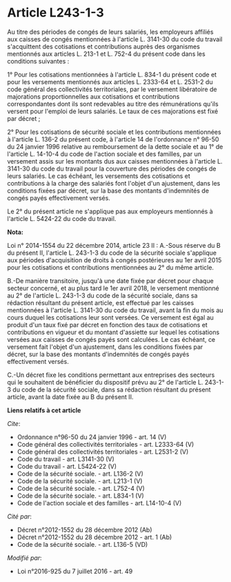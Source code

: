 # Article L243-1-3

Au titre des périodes de congés de leurs salariés, les employeurs affiliés aux caisses de congés mentionnées à l'article L.
3141-30 du code du travail s'acquittent des cotisations et contributions auprès des organismes mentionnés aux articles L.
213-1 et L. 752-4 du présent code dans les conditions suivantes : 

1° Pour les cotisations mentionnées à l'article L. 834-1 du présent code et pour les versements mentionnés aux articles L.
2333-64 et L. 2531-2 du code général des collectivités territoriales, par le versement libératoire de majorations
proportionnelles aux cotisations et contributions correspondantes dont ils sont redevables au titre des rémunérations qu'ils
versent pour l'emploi de leurs salariés. Le taux de ces majorations est fixé par décret ; 

2° Pour les cotisations de sécurité sociale et les contributions mentionnées à l'article L. 136-2 du présent code, à
l'article 14 de l'ordonnance n° 96-50 du 24 janvier 1996 relative au remboursement de la dette sociale et au 1° de l'article
L. 14-10-4 du code de l'action sociale et des familles, par un versement assis sur les montants dus aux caisses mentionnées à
l'article L. 3141-30 du code du travail pour la couverture des périodes de congés de leurs salariés. Le cas échéant, les
versements des cotisations et contributions à la charge des salariés font l'objet d'un ajustement, dans les conditions fixées
par décret, sur la base des montants d'indemnités de congés payés effectivement versés. 

Le 2° du présent article ne s'applique pas aux employeurs mentionnés à l'article L. 5424-22 du code du travail.

**Nota:**

Loi n° 2014-1554 du 22 décembre 2014, article 23 II : A.-Sous réserve du B du présent II, l'article L. 243-1-3 du code de la
sécurité sociale s'applique aux périodes d'acquisition de droits à congés postérieures au 1er avril 2015 pour les cotisations
et contributions mentionnées au 2° du même article. 

B.-De manière transitoire, jusqu'à une date fixée par décret pour chaque secteur concerné, et au plus tard le 1er avril 2018,
le versement mentionné au 2° de l'article L. 243-1-3 du code de la sécurité sociale, dans sa rédaction résultant du présent
article, est effectué par les caisses mentionnées à l'article L. 3141-30 du code du travail, avant la fin du mois au cours
duquel les cotisations leur sont versées. Ce versement est égal au produit d'un taux fixé par décret en fonction des taux de
cotisations et contributions en vigueur et du montant d'assiette sur lequel les cotisations versées aux caisses de congés
payés sont calculées. Le cas échéant, ce versement fait l'objet d'un ajustement, dans les conditions fixées par décret, sur
la base des montants d'indemnités de congés payés effectivement versés. 

C.-Un décret fixe les conditions permettant aux entreprises des secteurs qui le souhaitent de bénéficier du dispositif prévu
au 2° de l'article L. 243-1-3 du code de la sécurité sociale, dans sa rédaction résultant du présent article, avant la date
fixée au B du présent II.

**Liens relatifs à cet article**

_Cite_:

  - Ordonnance n°96-50 du 24 janvier 1996 - art. 14 (V)
  - Code général des collectivités territoriales - art. L2333-64 (V)
  - Code général des collectivités territoriales - art. L2531-2 (V)
  - Code du travail - art. L3141-30 (V)
  - Code du travail - art. L5424-22 (V)
  - Code de la sécurité sociale. - art. L136-2 (V)
  - Code de la sécurité sociale. - art. L213-1 (V)
  - Code de la sécurité sociale. - art. L752-4 (V)
  - Code de la sécurité sociale. - art. L834-1 (V)
  - Code de l'action sociale et des familles - art. L14-10-4 (V)

_Cité par_:

  - Décret n°2012-1552 du 28 décembre 2012 (Ab)
  - Décret n°2012-1552 du 28 décembre 2012 - art. 1 (Ab)
  - Code de la sécurité sociale. - art. L136-5 (VD)

_Modifié par_:

  - Loi n°2016-925 du 7 juillet 2016 - art. 49
